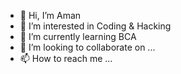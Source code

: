 - 👋 Hi, I’m Aman 
- 👀 I’m interested in Coding & Hacking 
- 🌱 I’m currently learning BCA
- 💞️ I’m looking to collaborate on ...
- 📫 How to reach me ...

<!---
AmanKumar05032005/AmanKumar05032005 is a ✨ special ✨ repository because its `README.md` (this file) appears on your GitHub profile.
You can click the Preview link to take a look at your changes.
--->
